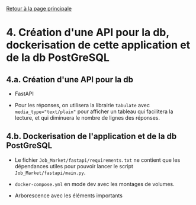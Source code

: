 [Retour à la page principale](../README.md)

# 4. Création d'une API pour la db, dockerisation de cette application et de la db PostGreSQL

## 4.a. Création d'une API pour la db

- FastAPI

- Pour les réponses, on utilisera la librairie `tabulate` avec `media_type="text/plain"` pour afficher un tableau qui facilitera la lecture, et qui diminuera le nombre de lignes des réponses.



## 4.b. Dockerisation de l'application et de la db PostGreSQL

- Le fichier `Job_Market/fastapi/requirements.txt` ne contient que les dépendances utiles pour pouvoir lancer le script `Job_Market/fastapi/main.py`.

- `docker-compose.yml` en mode dev avec les montages de volumes.

- Arborescence avec les éléments importants
